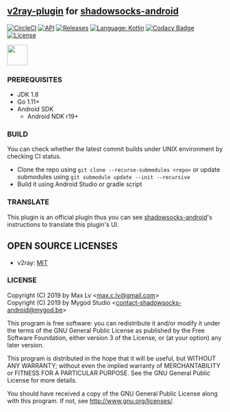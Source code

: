 ## [v2ray-plugin](https://github.com/shadowsocks/v2ray-plugin) for [shadowsocks-android](https://github.com/shadowsocks/shadowsocks-android)

[![CircleCI](https://circleci.com/gh/shadowsocks/v2ray-plugin-android.svg?style=svg)](https://circleci.com/gh/shadowsocks/v2ray-plugin-android)
[![API](https://img.shields.io/badge/API-21%2B-brightgreen.svg?style=flat)](https://android-arsenal.com/api?level=21)
[![Releases](https://img.shields.io/github/downloads/shadowsocks/v2ray-plugin-android/total.svg)](https://github.com/shadowsocks/v2ray-plugin-android/releases)
[![Language: Kotlin](https://img.shields.io/github/languages/top/shadowsocks/v2ray-plugin-android.svg)](https://github.com/shadowsocks/v2ray-plugin-android/search?l=kotlin)
[![Codacy Badge](https://api.codacy.com/project/badge/Grade/46b34df6fe624ef9a46507126f407880)](https://www.codacy.com/app/shadowsocks/v2ray-plugin-android?utm_source=github.com&amp;utm_medium=referral&amp;utm_content=shadowsocks/v2ray-plugin-android&amp;utm_campaign=Badge_Grade)
[![License](https://img.shields.io/github/license/shadowsocks/v2ray-plugin-android.svg)](https://github.com/shadowsocks/v2ray-plugin-android/blob/master/LICENSE)

<a href="https://play.google.com/store/apps/details?id=com.github.shadowsocks.plugin.v2ray"><img src="https://play.google.com/intl/en_us/badges/images/generic/en-play-badge.png" height="48"></a>

### PREREQUISITES

* JDK 1.8
* Go 1.11+
* Android SDK
  - Android NDK r19+

### BUILD

You can check whether the latest commit builds under UNIX environment by checking CI status.

* Clone the repo using `git clone --recurse-submodules <repo>` or update submodules using `git submodule update --init --recursive`
* Build it using Android Studio or gradle script

### TRANSLATE

This plugin is an official plugin thus you can see [shadowsocks-android](https://github.com/shadowsocks/shadowsocks-android/blob/master/README.md#translate)'s instructions to translate this plugin's UI.

## OPEN SOURCE LICENSES

<ul>
    <li>v2ray: <a href="https://raw.githubusercontent.com/v2ray/v2ray-core/master/LICENSE">MIT</a></li>
</ul>

### LICENSE

Copyright (C) 2019 by Max Lv <<max.c.lv@gmail.com>>  
Copyright (C) 2019 by Mygod Studio <<contact-shadowsocks-android@mygod.be>>

This program is free software: you can redistribute it and/or modify
it under the terms of the GNU General Public License as published by
the Free Software Foundation, either version 3 of the License, or
(at your option) any later version.

This program is distributed in the hope that it will be useful,
but WITHOUT ANY WARRANTY; without even the implied warranty of
MERCHANTABILITY or FITNESS FOR A PARTICULAR PURPOSE.  See the
GNU General Public License for more details.

You should have received a copy of the GNU General Public License
along with this program. If not, see <http://www.gnu.org/licenses/>.
